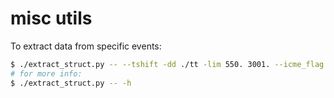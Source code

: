 # misc utils

To extract data from specific events:
```bash
$ ./extract_struct.py -- --tshift -dd ./tt -lim 550. 3001. --icme_flag 2 --ini shock --end ini_mc -ba 0. 0.
# for more info:
$ ./extract_struct.py -- -h
```
